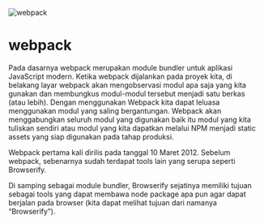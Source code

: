 ![webpack](https://d17ivq9b7rppb3.cloudfront.net/original/academy/20200313163923ddf1c4f937107ffe80d299dd072edcb2.gif)
# webpack
Pada dasarnya webpack merupakan module bundler untuk aplikasi JavaScript modern. 
Ketika webpack dijalankan pada proyek kita, di belakang layar webpack akan mengobservasi modul apa saja yang kita gunakan dan membungkus modul-modul tersebut menjadi satu berkas (atau lebih).
Dengan menggunakan Webpack kita dapat leluasa menggunakan modul yang saling bergantungan. Webpack akan menggabungkan seluruh modul yang digunakan baik itu modul yang kita tuliskan sendiri atau modul yang kita dapatkan melalui NPM menjadi static assets yang siap digunakan pada tahap produksi.

Webpack pertama kali dirilis pada tanggal 10 Maret 2012. Sebelum webpack, sebenarnya sudah terdapat tools lain yang serupa seperti Browserify. 

Di samping sebagai module bundler, Browserify sejatinya memiliki tujuan sebagai tools yang dapat membawa node package apa pun agar dapat berjalan pada browser (kita dapat melihat tujuan dari namanya “Browserify”). 



